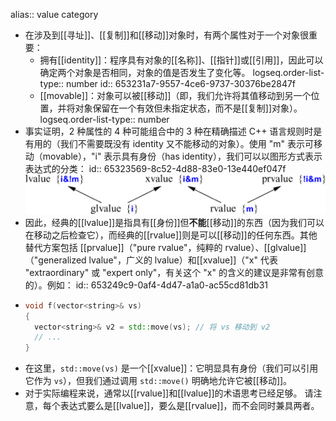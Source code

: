 alias:: value category

- 在涉及到[[寻址]]、[[复制]]和[[移动]]对象时，有两个属性对于一个对象很重要：
	- 拥有[[identity]]：程序具有对象的[[名称]]、[[指针]]或[[引用]]，因此可以确定两个对象是否相同，对象的值是否发生了变化等。
	  logseq.order-list-type:: number
	  id:: 653231a7-9557-4ce6-9737-30376be2847f
	- [[movable]]：对象可以被[[移动]]（即，我们允许将其值移动到另一个位置，并将对象保留在一个有效但未指定状态，而不是[[复制]]对象）。
	  logseq.order-list-type:: number
- 事实证明，2 种属性的 4 种可能组合中的 3 种在精确描述 C++ 语言规则时是有用的（我们不需要既没有 identity 又不能移动的对象）。使用 "m" 表示可移动（movable），"i" 表示具有身份（has identity），我们可以以图形方式表示表达式的分类：
  id:: 65323569-8c52-4d88-83e0-13e440ef047f
  ![image.png](../assets/image_1697787998357_0.png)
- 因此，经典的[[lvalue]]是指具有[[身份]]但**不能**[[移动]]的东西（因为我们可以在移动之后检查它），而经典的[[rvalue]]则是可以[[移动]]的任何东西。其他替代方案包括 [[prvalue]]（"pure rvalue"，纯粹的 rvalue）、[[glvalue]]（"generalized lvalue"，广义的 lvalue）和[[xvalue]]（"x" 代表 "extraordinary" 或 "expert only"，有关这个 "x" 的含义的建议是非常有创意的）。例如：
  id:: 653249c9-0af4-4d47-a1a0-ac55cd81db31
- ```C++
  void f(vector<string>& vs)
  {
    vector<string>& v2 = std::move(vs); // 将 vs 移动到 v2
    // ...
  }
  ```
- 在这里，`std::move(vs)` 是一个[[xvalue]]：它明显具有身份（我们可以引用它作为 `vs`），但我们通过调用 `std::move()` 明确地允许它被[[移动]]。
- 对于实际编程来说，通常以[[rvalue]]和[[lvalue]]的术语思考已经足够。
  请注意，每个表达式要么是[[lvalue]]，要么是[[rvalue]]，而不会同时兼具两者。